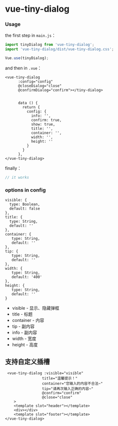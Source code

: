 # vue-tiny-dialog

### Usage

the first step in `main.js`：

```js
import tinyDialog from 'vue-tiny-dialog';
import 'vue-tiny-dialog/dist/vue-tiny-dialog.css';

Vue.use(tinyDialog);
```

and then in `.vue`：

```
<vue-tiny-dialog
      :config="config"
      @closeDialog="close"
      @confirmDialog="confirm"></tiny-dialog>


      data () {
        return {
          config: {
            info: '',
            confirm: true,
            show: true,
            title: '',
            container: '',
            width: '',
            height: ''
          }
        }
      },
</vue-tiny-dialog>
```

finally：

```js
// it works
```

### options in config
```
visible: {
  type: Boolean,
  default: false
},
title: {
  type: String,
  default: ''
},
container: {
   type: String,
   default: ''
},
tip: {
   type: String,
   default: ''
},
width: {
   type: String,
   default: '400'
},
height: {
   type: String,
   default: ''
}
```

* visible - 显示、隐藏弹框
* title - 标题
* container - 内容
* tip - 副内容
* info - 副内容
* width - 宽度
* height - 高度

## 支持自定义插槽
```vue
 <vue-tiny-dialog :visible="visible"
                 title="温馨提示！"
                 container="您输入的内容不合法~"
                 tip="请再次输入正确的内容~"
                 @confirm="confirm"
                 @close="close"
    >
    <template slot="header"></template>
    <div></div>
    <template slot="footer"></template>
</vue-tiny-dialog>
```
